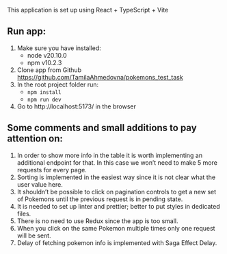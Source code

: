 This application is set up using React + TypeScript + Vite

## Run app:

1. Make sure you have installed:
    - node v20.10.0
    - npm v10.2.3
2. Clone app from Github https://github.com/TamilaAhmedovna/pokemons_test_task
3. In the root project folder run:
    - `npm install`
    - `npm run dev`
5. Go to http://localhost:5173/ in the browser

## Some comments and small additions to pay attention on:
1. In order to show more info in the table it is worth implementing an additional endpoint for that. In this case we won’t need to make 5 more requests for every page.
2. Sorting is implemented in the easiest way since it is not clear what the user value here.
3. It shouldn’t be possible to click on pagination controls to get a new set of Pokemons until the previous request is in pending state.
4. It is needed to set up linter and prettier; better to put styles in dedicated files.
5. There is no need to use Redux since the app is too small.
6. When you click on the same Pokemon multiple times only one request will be sent.
7. Delay of fetching pokemon info is implemented with Saga Effect Delay.

